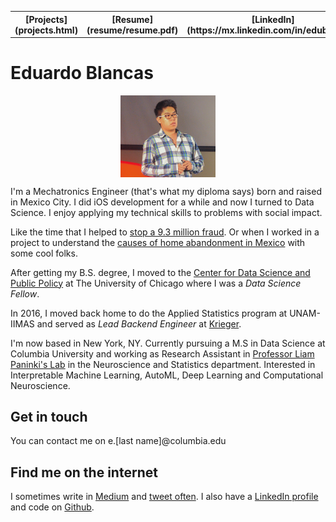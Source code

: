 
<table width="100%"><tr>
<th>[Projects](projects.html)</th>
<th>[Resume](resume/resume.pdf)</th>
<th>[LinkedIn](https://mx.linkedin.com/in/edublancas)</th>
<th>[Github](https://github.com/edublancas/)</th>
<th>[Medium](https://medium.com/@edublancas)</th>
<th>[Twitter](https://twitter.com/edublancas)</th>
</tr></table>

# Eduardo Blancas

<img src="edublancas.jpg" style="display: block; margin-left: auto; margin-right: auto; width: 30%"></img>

I'm a Mechatronics Engineer (that's what my diploma says) born and raised in Mexico City. I did iOS development for a while and now I turned to Data Science. I enjoy applying my technical skills to problems with social impact.

Like the time that I helped to [stop a 9.3 million fraud](http://techcrunch.com/2013/04/14/bringing-down-the-mexican-mafia-how-mexican-hackers-stopped-a-93-million-fraud/). Or when I worked in a project to understand the [causes of home abandonment in Mexico](http://dssg.uchicago.edu/2015/08/13/infonavit-abandonment.html) with some cool folks.

After getting my B.S. degree, I moved to the [Center for Data Science and Public Policy](http://dsapp.org/) at The University of Chicago where I was a *Data Science Fellow*.

In 2016, I moved back home to do the Applied Statistics program at UNAM-IIMAS and served as *Lead Backend Engineer* at [Krieger](https://krieger.mx/).

I'm now based in New York, NY. Currently pursuing a M.S in Data Science at Columbia University and working as Research Assistant in [Professor Liam Paninki's Lab](http://grossmancenter.columbia.edu/) in the Neuroscience and Statistics department. Interested in Interpretable Machine Learning, AutoML, Deep Learning and Computational Neuroscience.

## Get in touch

You can contact me on e.[last name]@columbia.edu

## Find me on the internet

I sometimes write in [Medium](https://medium.com/@edublancas) and [tweet often](https://twitter.com/edublancas). I also have a [LinkedIn profile](https://mx.linkedin.com/in/edublancas) and code on [Github](https://github.com/edublancas/).
